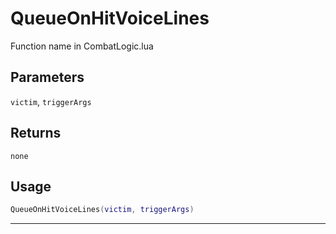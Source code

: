 # QueueOnHitVoiceLines
Function name in CombatLogic.lua
## Parameters
`victim`, `triggerArgs`
## Returns
`none`
## Usage
```lua
QueueOnHitVoiceLines(victim, triggerArgs)
```
---
